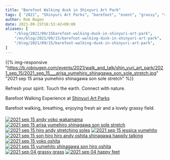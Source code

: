 ```yaml
---
title: "Barefoot Walking dusk in Shinyuri Art Park"
tags: [ "2021", "Shinyuri Art Parks", "barefoot", "event", "grassy", "september", "shin yurigaoka", "walk", "walking", "新ゆりアートパークス" ]
author: Rob Nugen
date: 2021-09-15T16:53:42+09:00
aliases: [
    "/blog/2021/09/15barefoot-walking-dusk-in-shinyuri-art-park",
    "/en/blog/2021/09/15/barefoot-walking-dusk-in-shinyuri-art-park",
    "/blog/2021/09/15/barefoot-walking-dusk-in-shinyuri-art-park",
]
---
```


{{% img-responsive "https://b.robnugen.com/events/2021/walk_and_talk/shin_yuri_art_park/2021_sep_15/2021_sep_15___arisa_yumehiro_shinagawa_son_sole_stretch.jpg" "2021 sep 15 arisa yumehiro shinagawa son sole stretch" %}}


Refresh your spirit. Touch the earth. Connect with nature.

Barefoot Walking Experience at [Shinyuri Art Parks](http://www.airgreen.info/artparks.html)

Barefoot walking, breathing, enjoying fresh air and a lovely grassy field.


####

[![2021 sep 15 andy yoko wakamama](//b.robnugen.com/events/2021/walk_and_talk/shin_yuri_art_park/2021_sep_15/thumbs/2021_sep_15_andy_yoko_wakamama.jpg)](//b.robnugen.com/events/2021/walk_and_talk/shin_yuri_art_park/2021_sep_15/2021_sep_15_andy_yoko_wakamama.jpg)
[![2021 sep 15   arisa yumehiro shinagawa son sole stretch](//b.robnugen.com/events/2021/walk_and_talk/shin_yuri_art_park/2021_sep_15/thumbs/2021_sep_15___arisa_yumehiro_shinagawa_son_sole_stretch.jpg)](//b.robnugen.com/events/2021/walk_and_talk/shin_yuri_art_park/2021_sep_15/2021_sep_15___arisa_yumehiro_shinagawa_son_sole_stretch.jpg)
[![2021 sep 15 hiro andy stretching soles](//b.robnugen.com/events/2021/walk_and_talk/shin_yuri_art_park/2021_sep_15/thumbs/2021_sep_15_hiro_andy_stretching_soles.jpg)](//b.robnugen.com/events/2021/walk_and_talk/shin_yuri_art_park/2021_sep_15/2021_sep_15_hiro_andy_stretching_soles.jpg)
[![2021 sep 15   jessica   yumehito](//b.robnugen.com/events/2021/walk_and_talk/shin_yuri_art_park/2021_sep_15/thumbs/2021_sep_15___jessica___yumehito.jpg)](//b.robnugen.com/events/2021/walk_and_talk/shin_yuri_art_park/2021_sep_15/2021_sep_15___jessica___yumehito.jpg)
[![2021 sep 15 son hiro hiro andy oshita shinagawa happily talking](//b.robnugen.com/events/2021/walk_and_talk/shin_yuri_art_park/2021_sep_15/thumbs/2021_sep_15_son_hiro_hiro_andy_oshita_shinagawa_happily_talking.jpg)](//b.robnugen.com/events/2021/walk_and_talk/shin_yuri_art_park/2021_sep_15/2021_sep_15_son_hiro_hiro_andy_oshita_shinagawa_happily_talking.jpg)
[![2021 sep 15 yoko  oshita](//b.robnugen.com/events/2021/walk_and_talk/shin_yuri_art_park/2021_sep_15/thumbs/2021_sep_15_yoko__oshita.jpg)](//b.robnugen.com/events/2021/walk_and_talk/shin_yuri_art_park/2021_sep_15/2021_sep_15_yoko__oshita.jpg)
[![2021 sep 15 yumehito shinagawa son hiro oshita](//b.robnugen.com/events/2021/walk_and_talk/shin_yuri_art_park/2021_sep_15/thumbs/2021_sep_15_yumehito_shinagawa_son_hiro_oshita.jpg)](//b.robnugen.com/events/2021/walk_and_talk/shin_yuri_art_park/2021_sep_15/2021_sep_15_yumehito_shinagawa_son_hiro_oshita.jpg)
[![2021 sep 04 grassy grass](//b.robnugen.com/blog/2021/2021_sep_15_barefoot_walk/thumbs/2021_sep_04_grassy_grass.jpg)](//b.robnugen.com/blog/2021/2021_sep_15_barefoot_walk/2021_sep_04_grassy_grass.jpg)
[![2021 sep 04 happy feet](//b.robnugen.com/blog/2021/2021_sep_15_barefoot_walk/thumbs/2021_sep_04_happy_feet.jpg)](//b.robnugen.com/blog/2021/2021_sep_15_barefoot_walk/2021_sep_04_happy_feet.jpg)
